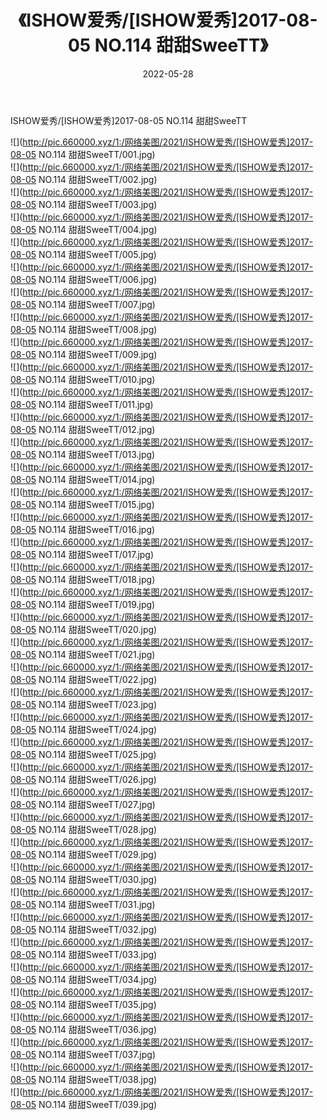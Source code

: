 ﻿---
layout: post
title:  《ISHOW爱秀/[ISHOW爱秀]2017-08-05 NO.114 甜甜SweeTT》
date:   2022-05-28
img: http://pic.660000.xyz/1:/网络美图/2021/ISHOW爱秀/[ISHOW爱秀]2017-08-05 NO.114 甜甜SweeTT/000.jpg
categories: [美女, 清纯, 唯美]
---

ISHOW爱秀/[ISHOW爱秀]2017-08-05 NO.114 甜甜SweeTT

 ![](http://pic.660000.xyz/1:/网络美图/2021/ISHOW爱秀/[ISHOW爱秀]2017-08-05 NO.114 甜甜SweeTT/001.jpg) <br>![](http://pic.660000.xyz/1:/网络美图/2021/ISHOW爱秀/[ISHOW爱秀]2017-08-05 NO.114 甜甜SweeTT/002.jpg) <br>![](http://pic.660000.xyz/1:/网络美图/2021/ISHOW爱秀/[ISHOW爱秀]2017-08-05 NO.114 甜甜SweeTT/003.jpg) <br>![](http://pic.660000.xyz/1:/网络美图/2021/ISHOW爱秀/[ISHOW爱秀]2017-08-05 NO.114 甜甜SweeTT/004.jpg) <br>![](http://pic.660000.xyz/1:/网络美图/2021/ISHOW爱秀/[ISHOW爱秀]2017-08-05 NO.114 甜甜SweeTT/005.jpg) <br>![](http://pic.660000.xyz/1:/网络美图/2021/ISHOW爱秀/[ISHOW爱秀]2017-08-05 NO.114 甜甜SweeTT/006.jpg) <br>![](http://pic.660000.xyz/1:/网络美图/2021/ISHOW爱秀/[ISHOW爱秀]2017-08-05 NO.114 甜甜SweeTT/007.jpg) <br>![](http://pic.660000.xyz/1:/网络美图/2021/ISHOW爱秀/[ISHOW爱秀]2017-08-05 NO.114 甜甜SweeTT/008.jpg) <br>![](http://pic.660000.xyz/1:/网络美图/2021/ISHOW爱秀/[ISHOW爱秀]2017-08-05 NO.114 甜甜SweeTT/009.jpg) <br>![](http://pic.660000.xyz/1:/网络美图/2021/ISHOW爱秀/[ISHOW爱秀]2017-08-05 NO.114 甜甜SweeTT/010.jpg) <br>![](http://pic.660000.xyz/1:/网络美图/2021/ISHOW爱秀/[ISHOW爱秀]2017-08-05 NO.114 甜甜SweeTT/011.jpg) <br>![](http://pic.660000.xyz/1:/网络美图/2021/ISHOW爱秀/[ISHOW爱秀]2017-08-05 NO.114 甜甜SweeTT/012.jpg) <br>![](http://pic.660000.xyz/1:/网络美图/2021/ISHOW爱秀/[ISHOW爱秀]2017-08-05 NO.114 甜甜SweeTT/013.jpg) <br>![](http://pic.660000.xyz/1:/网络美图/2021/ISHOW爱秀/[ISHOW爱秀]2017-08-05 NO.114 甜甜SweeTT/014.jpg) <br>![](http://pic.660000.xyz/1:/网络美图/2021/ISHOW爱秀/[ISHOW爱秀]2017-08-05 NO.114 甜甜SweeTT/015.jpg) <br>![](http://pic.660000.xyz/1:/网络美图/2021/ISHOW爱秀/[ISHOW爱秀]2017-08-05 NO.114 甜甜SweeTT/016.jpg) <br>![](http://pic.660000.xyz/1:/网络美图/2021/ISHOW爱秀/[ISHOW爱秀]2017-08-05 NO.114 甜甜SweeTT/017.jpg) <br>![](http://pic.660000.xyz/1:/网络美图/2021/ISHOW爱秀/[ISHOW爱秀]2017-08-05 NO.114 甜甜SweeTT/018.jpg) <br>![](http://pic.660000.xyz/1:/网络美图/2021/ISHOW爱秀/[ISHOW爱秀]2017-08-05 NO.114 甜甜SweeTT/019.jpg) <br>![](http://pic.660000.xyz/1:/网络美图/2021/ISHOW爱秀/[ISHOW爱秀]2017-08-05 NO.114 甜甜SweeTT/020.jpg) <br>![](http://pic.660000.xyz/1:/网络美图/2021/ISHOW爱秀/[ISHOW爱秀]2017-08-05 NO.114 甜甜SweeTT/021.jpg) <br>![](http://pic.660000.xyz/1:/网络美图/2021/ISHOW爱秀/[ISHOW爱秀]2017-08-05 NO.114 甜甜SweeTT/022.jpg) <br>![](http://pic.660000.xyz/1:/网络美图/2021/ISHOW爱秀/[ISHOW爱秀]2017-08-05 NO.114 甜甜SweeTT/023.jpg) <br>![](http://pic.660000.xyz/1:/网络美图/2021/ISHOW爱秀/[ISHOW爱秀]2017-08-05 NO.114 甜甜SweeTT/024.jpg) <br>![](http://pic.660000.xyz/1:/网络美图/2021/ISHOW爱秀/[ISHOW爱秀]2017-08-05 NO.114 甜甜SweeTT/025.jpg) <br>![](http://pic.660000.xyz/1:/网络美图/2021/ISHOW爱秀/[ISHOW爱秀]2017-08-05 NO.114 甜甜SweeTT/026.jpg) <br>![](http://pic.660000.xyz/1:/网络美图/2021/ISHOW爱秀/[ISHOW爱秀]2017-08-05 NO.114 甜甜SweeTT/027.jpg) <br>![](http://pic.660000.xyz/1:/网络美图/2021/ISHOW爱秀/[ISHOW爱秀]2017-08-05 NO.114 甜甜SweeTT/028.jpg) <br>![](http://pic.660000.xyz/1:/网络美图/2021/ISHOW爱秀/[ISHOW爱秀]2017-08-05 NO.114 甜甜SweeTT/029.jpg) <br>![](http://pic.660000.xyz/1:/网络美图/2021/ISHOW爱秀/[ISHOW爱秀]2017-08-05 NO.114 甜甜SweeTT/030.jpg) <br>![](http://pic.660000.xyz/1:/网络美图/2021/ISHOW爱秀/[ISHOW爱秀]2017-08-05 NO.114 甜甜SweeTT/031.jpg) <br>![](http://pic.660000.xyz/1:/网络美图/2021/ISHOW爱秀/[ISHOW爱秀]2017-08-05 NO.114 甜甜SweeTT/032.jpg) <br>![](http://pic.660000.xyz/1:/网络美图/2021/ISHOW爱秀/[ISHOW爱秀]2017-08-05 NO.114 甜甜SweeTT/033.jpg) <br>![](http://pic.660000.xyz/1:/网络美图/2021/ISHOW爱秀/[ISHOW爱秀]2017-08-05 NO.114 甜甜SweeTT/034.jpg) <br>![](http://pic.660000.xyz/1:/网络美图/2021/ISHOW爱秀/[ISHOW爱秀]2017-08-05 NO.114 甜甜SweeTT/035.jpg) <br>![](http://pic.660000.xyz/1:/网络美图/2021/ISHOW爱秀/[ISHOW爱秀]2017-08-05 NO.114 甜甜SweeTT/036.jpg) <br>![](http://pic.660000.xyz/1:/网络美图/2021/ISHOW爱秀/[ISHOW爱秀]2017-08-05 NO.114 甜甜SweeTT/037.jpg) <br>![](http://pic.660000.xyz/1:/网络美图/2021/ISHOW爱秀/[ISHOW爱秀]2017-08-05 NO.114 甜甜SweeTT/038.jpg) <br>![](http://pic.660000.xyz/1:/网络美图/2021/ISHOW爱秀/[ISHOW爱秀]2017-08-05 NO.114 甜甜SweeTT/039.jpg) <br>
